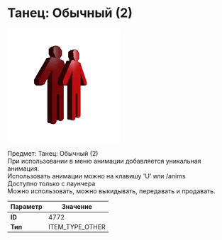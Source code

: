 # Танец: Обычный (2)

![Item Image](../img/4772.webp?raw=true)

Предмет: Танец: Обычный (2)<br>При использовании в меню анимации добавляется уникальная анимация.<br>Использовать анимации можно на клавишу 'U' или /anims<br>Доступно только с лаунчера<br>Можно использовать, можно выкидывать, передавать и продавать.


| Параметр | Значение |
|----------|----------|
| **ID** | 4772 |
| **Тип** | ITEM_TYPE_OTHER |

